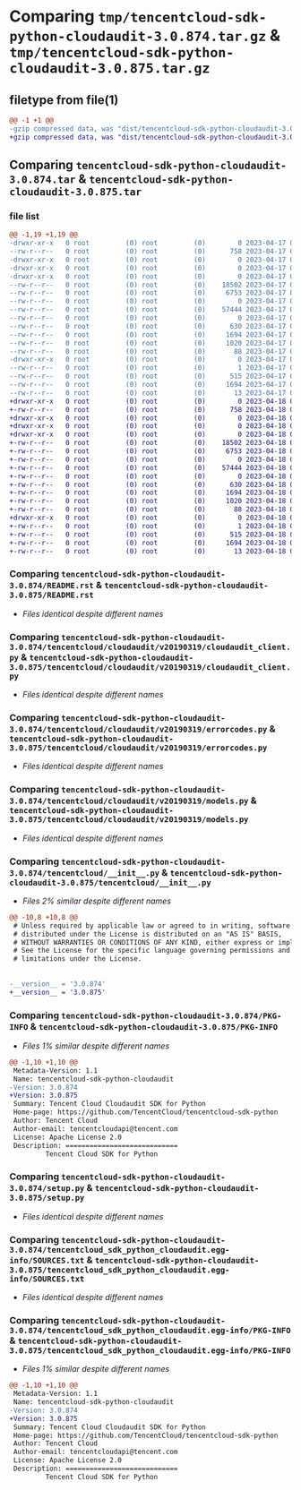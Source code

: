 # Comparing `tmp/tencentcloud-sdk-python-cloudaudit-3.0.874.tar.gz` & `tmp/tencentcloud-sdk-python-cloudaudit-3.0.875.tar.gz`

## filetype from file(1)

```diff
@@ -1 +1 @@
-gzip compressed data, was "dist/tencentcloud-sdk-python-cloudaudit-3.0.874.tar", last modified: Mon Apr 17 00:25:20 2023, max compression
+gzip compressed data, was "dist/tencentcloud-sdk-python-cloudaudit-3.0.875.tar", last modified: Tue Apr 18 00:28:37 2023, max compression
```

## Comparing `tencentcloud-sdk-python-cloudaudit-3.0.874.tar` & `tencentcloud-sdk-python-cloudaudit-3.0.875.tar`

### file list

```diff
@@ -1,19 +1,19 @@
-drwxr-xr-x   0 root         (0) root         (0)        0 2023-04-17 00:25:20.000000 tencentcloud-sdk-python-cloudaudit-3.0.874/
--rw-r--r--   0 root         (0) root         (0)      758 2023-04-17 00:25:20.000000 tencentcloud-sdk-python-cloudaudit-3.0.874/README.rst
-drwxr-xr-x   0 root         (0) root         (0)        0 2023-04-17 00:25:20.000000 tencentcloud-sdk-python-cloudaudit-3.0.874/tencentcloud/
-drwxr-xr-x   0 root         (0) root         (0)        0 2023-04-17 00:25:20.000000 tencentcloud-sdk-python-cloudaudit-3.0.874/tencentcloud/cloudaudit/
-drwxr-xr-x   0 root         (0) root         (0)        0 2023-04-17 00:25:20.000000 tencentcloud-sdk-python-cloudaudit-3.0.874/tencentcloud/cloudaudit/v20190319/
--rw-r--r--   0 root         (0) root         (0)    18502 2023-04-17 00:25:20.000000 tencentcloud-sdk-python-cloudaudit-3.0.874/tencentcloud/cloudaudit/v20190319/cloudaudit_client.py
--rw-r--r--   0 root         (0) root         (0)     6753 2023-04-17 00:25:20.000000 tencentcloud-sdk-python-cloudaudit-3.0.874/tencentcloud/cloudaudit/v20190319/errorcodes.py
--rw-r--r--   0 root         (0) root         (0)        0 2023-04-17 00:25:20.000000 tencentcloud-sdk-python-cloudaudit-3.0.874/tencentcloud/cloudaudit/v20190319/__init__.py
--rw-r--r--   0 root         (0) root         (0)    57444 2023-04-17 00:25:20.000000 tencentcloud-sdk-python-cloudaudit-3.0.874/tencentcloud/cloudaudit/v20190319/models.py
--rw-r--r--   0 root         (0) root         (0)        0 2023-04-17 00:25:20.000000 tencentcloud-sdk-python-cloudaudit-3.0.874/tencentcloud/cloudaudit/__init__.py
--rw-r--r--   0 root         (0) root         (0)      630 2023-04-17 00:25:20.000000 tencentcloud-sdk-python-cloudaudit-3.0.874/tencentcloud/__init__.py
--rw-r--r--   0 root         (0) root         (0)     1694 2023-04-17 00:25:20.000000 tencentcloud-sdk-python-cloudaudit-3.0.874/PKG-INFO
--rw-r--r--   0 root         (0) root         (0)     1020 2023-04-17 00:25:20.000000 tencentcloud-sdk-python-cloudaudit-3.0.874/setup.py
--rw-r--r--   0 root         (0) root         (0)       88 2023-04-17 00:25:20.000000 tencentcloud-sdk-python-cloudaudit-3.0.874/setup.cfg
-drwxr-xr-x   0 root         (0) root         (0)        0 2023-04-17 00:25:20.000000 tencentcloud-sdk-python-cloudaudit-3.0.874/tencentcloud_sdk_python_cloudaudit.egg-info/
--rw-r--r--   0 root         (0) root         (0)        1 2023-04-17 00:25:20.000000 tencentcloud-sdk-python-cloudaudit-3.0.874/tencentcloud_sdk_python_cloudaudit.egg-info/dependency_links.txt
--rw-r--r--   0 root         (0) root         (0)      515 2023-04-17 00:25:20.000000 tencentcloud-sdk-python-cloudaudit-3.0.874/tencentcloud_sdk_python_cloudaudit.egg-info/SOURCES.txt
--rw-r--r--   0 root         (0) root         (0)     1694 2023-04-17 00:25:20.000000 tencentcloud-sdk-python-cloudaudit-3.0.874/tencentcloud_sdk_python_cloudaudit.egg-info/PKG-INFO
--rw-r--r--   0 root         (0) root         (0)       13 2023-04-17 00:25:20.000000 tencentcloud-sdk-python-cloudaudit-3.0.874/tencentcloud_sdk_python_cloudaudit.egg-info/top_level.txt
+drwxr-xr-x   0 root         (0) root         (0)        0 2023-04-18 00:28:37.000000 tencentcloud-sdk-python-cloudaudit-3.0.875/
+-rw-r--r--   0 root         (0) root         (0)      758 2023-04-18 00:28:37.000000 tencentcloud-sdk-python-cloudaudit-3.0.875/README.rst
+drwxr-xr-x   0 root         (0) root         (0)        0 2023-04-18 00:28:37.000000 tencentcloud-sdk-python-cloudaudit-3.0.875/tencentcloud/
+drwxr-xr-x   0 root         (0) root         (0)        0 2023-04-18 00:28:37.000000 tencentcloud-sdk-python-cloudaudit-3.0.875/tencentcloud/cloudaudit/
+drwxr-xr-x   0 root         (0) root         (0)        0 2023-04-18 00:28:37.000000 tencentcloud-sdk-python-cloudaudit-3.0.875/tencentcloud/cloudaudit/v20190319/
+-rw-r--r--   0 root         (0) root         (0)    18502 2023-04-18 00:28:37.000000 tencentcloud-sdk-python-cloudaudit-3.0.875/tencentcloud/cloudaudit/v20190319/cloudaudit_client.py
+-rw-r--r--   0 root         (0) root         (0)     6753 2023-04-18 00:28:37.000000 tencentcloud-sdk-python-cloudaudit-3.0.875/tencentcloud/cloudaudit/v20190319/errorcodes.py
+-rw-r--r--   0 root         (0) root         (0)        0 2023-04-18 00:28:37.000000 tencentcloud-sdk-python-cloudaudit-3.0.875/tencentcloud/cloudaudit/v20190319/__init__.py
+-rw-r--r--   0 root         (0) root         (0)    57444 2023-04-18 00:28:37.000000 tencentcloud-sdk-python-cloudaudit-3.0.875/tencentcloud/cloudaudit/v20190319/models.py
+-rw-r--r--   0 root         (0) root         (0)        0 2023-04-18 00:28:37.000000 tencentcloud-sdk-python-cloudaudit-3.0.875/tencentcloud/cloudaudit/__init__.py
+-rw-r--r--   0 root         (0) root         (0)      630 2023-04-18 00:28:37.000000 tencentcloud-sdk-python-cloudaudit-3.0.875/tencentcloud/__init__.py
+-rw-r--r--   0 root         (0) root         (0)     1694 2023-04-18 00:28:37.000000 tencentcloud-sdk-python-cloudaudit-3.0.875/PKG-INFO
+-rw-r--r--   0 root         (0) root         (0)     1020 2023-04-18 00:28:37.000000 tencentcloud-sdk-python-cloudaudit-3.0.875/setup.py
+-rw-r--r--   0 root         (0) root         (0)       88 2023-04-18 00:28:37.000000 tencentcloud-sdk-python-cloudaudit-3.0.875/setup.cfg
+drwxr-xr-x   0 root         (0) root         (0)        0 2023-04-18 00:28:37.000000 tencentcloud-sdk-python-cloudaudit-3.0.875/tencentcloud_sdk_python_cloudaudit.egg-info/
+-rw-r--r--   0 root         (0) root         (0)        1 2023-04-18 00:28:37.000000 tencentcloud-sdk-python-cloudaudit-3.0.875/tencentcloud_sdk_python_cloudaudit.egg-info/dependency_links.txt
+-rw-r--r--   0 root         (0) root         (0)      515 2023-04-18 00:28:37.000000 tencentcloud-sdk-python-cloudaudit-3.0.875/tencentcloud_sdk_python_cloudaudit.egg-info/SOURCES.txt
+-rw-r--r--   0 root         (0) root         (0)     1694 2023-04-18 00:28:37.000000 tencentcloud-sdk-python-cloudaudit-3.0.875/tencentcloud_sdk_python_cloudaudit.egg-info/PKG-INFO
+-rw-r--r--   0 root         (0) root         (0)       13 2023-04-18 00:28:37.000000 tencentcloud-sdk-python-cloudaudit-3.0.875/tencentcloud_sdk_python_cloudaudit.egg-info/top_level.txt
```

### Comparing `tencentcloud-sdk-python-cloudaudit-3.0.874/README.rst` & `tencentcloud-sdk-python-cloudaudit-3.0.875/README.rst`

 * *Files identical despite different names*

### Comparing `tencentcloud-sdk-python-cloudaudit-3.0.874/tencentcloud/cloudaudit/v20190319/cloudaudit_client.py` & `tencentcloud-sdk-python-cloudaudit-3.0.875/tencentcloud/cloudaudit/v20190319/cloudaudit_client.py`

 * *Files identical despite different names*

### Comparing `tencentcloud-sdk-python-cloudaudit-3.0.874/tencentcloud/cloudaudit/v20190319/errorcodes.py` & `tencentcloud-sdk-python-cloudaudit-3.0.875/tencentcloud/cloudaudit/v20190319/errorcodes.py`

 * *Files identical despite different names*

### Comparing `tencentcloud-sdk-python-cloudaudit-3.0.874/tencentcloud/cloudaudit/v20190319/models.py` & `tencentcloud-sdk-python-cloudaudit-3.0.875/tencentcloud/cloudaudit/v20190319/models.py`

 * *Files identical despite different names*

### Comparing `tencentcloud-sdk-python-cloudaudit-3.0.874/tencentcloud/__init__.py` & `tencentcloud-sdk-python-cloudaudit-3.0.875/tencentcloud/__init__.py`

 * *Files 2% similar despite different names*

```diff
@@ -10,8 +10,8 @@
 # Unless required by applicable law or agreed to in writing, software
 # distributed under the License is distributed on an "AS IS" BASIS,
 # WITHOUT WARRANTIES OR CONDITIONS OF ANY KIND, either express or implied.
 # See the License for the specific language governing permissions and
 # limitations under the License.
 
 
-__version__ = '3.0.874'
+__version__ = '3.0.875'
```

### Comparing `tencentcloud-sdk-python-cloudaudit-3.0.874/PKG-INFO` & `tencentcloud-sdk-python-cloudaudit-3.0.875/PKG-INFO`

 * *Files 1% similar despite different names*

```diff
@@ -1,10 +1,10 @@
 Metadata-Version: 1.1
 Name: tencentcloud-sdk-python-cloudaudit
-Version: 3.0.874
+Version: 3.0.875
 Summary: Tencent Cloud Cloudaudit SDK for Python
 Home-page: https://github.com/TencentCloud/tencentcloud-sdk-python
 Author: Tencent Cloud
 Author-email: tencentcloudapi@tencent.com
 License: Apache License 2.0
 Description: ============================
         Tencent Cloud SDK for Python
```

### Comparing `tencentcloud-sdk-python-cloudaudit-3.0.874/setup.py` & `tencentcloud-sdk-python-cloudaudit-3.0.875/setup.py`

 * *Files identical despite different names*

### Comparing `tencentcloud-sdk-python-cloudaudit-3.0.874/tencentcloud_sdk_python_cloudaudit.egg-info/SOURCES.txt` & `tencentcloud-sdk-python-cloudaudit-3.0.875/tencentcloud_sdk_python_cloudaudit.egg-info/SOURCES.txt`

 * *Files identical despite different names*

### Comparing `tencentcloud-sdk-python-cloudaudit-3.0.874/tencentcloud_sdk_python_cloudaudit.egg-info/PKG-INFO` & `tencentcloud-sdk-python-cloudaudit-3.0.875/tencentcloud_sdk_python_cloudaudit.egg-info/PKG-INFO`

 * *Files 1% similar despite different names*

```diff
@@ -1,10 +1,10 @@
 Metadata-Version: 1.1
 Name: tencentcloud-sdk-python-cloudaudit
-Version: 3.0.874
+Version: 3.0.875
 Summary: Tencent Cloud Cloudaudit SDK for Python
 Home-page: https://github.com/TencentCloud/tencentcloud-sdk-python
 Author: Tencent Cloud
 Author-email: tencentcloudapi@tencent.com
 License: Apache License 2.0
 Description: ============================
         Tencent Cloud SDK for Python
```

